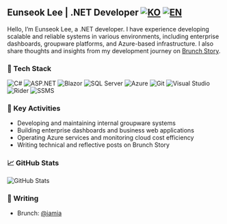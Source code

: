 ## Eunseok Lee | .NET Developer [![KO](https://img.shields.io/badge/README-KR-brightgreen?style=flat-square)](./README.md) [![EN](https://img.shields.io/badge/README-US-blue?style=flat-square)](./README.us.md) 

Hello, I’m Eunseok Lee, a .NET developer. I have experience developing scalable and reliable systems in various environments, including enterprise dashboards, groupware platforms, and Azure-based infrastructure. I also share thoughts and insights from my development journey on [Brunch Story](https://brunch.co.kr/@iamia).

### 🔧 Tech Stack

![C#](https://img.shields.io/badge/C%23-239120?style=flat&logo=c-sharp&logoColor=white)
![ASP.NET](https://img.shields.io/badge/ASP.NET-512BD4?style=flat&logo=.net&logoColor=white)
![Blazor](https://img.shields.io/badge/Blazor-512BD4?style=flat&logo=blazor&logoColor=white)
![SQL Server](https://img.shields.io/badge/SQL%20Server-CC2927?style=flat&logo=microsoftsqlserver&logoColor=white)
![Azure](https://img.shields.io/badge/Azure-0078D4?style=flat&logo=microsoftazure&logoColor=white)
![Git](https://img.shields.io/badge/Git-F05032?style=flat&logo=git&logoColor=white)
![Visual Studio](https://img.shields.io/badge/Visual_Studio-5C2D91?style=flat&logo=visualstudio&logoColor=white)
![Rider](https://img.shields.io/badge/Rider-000000?style=flat&logo=jetbrains&logoColor=white)
![SSMS](https://img.shields.io/badge/SSMS-CC2927?style=flat&logo=microsoftsqlserver&logoColor=white)

### 📌 Key Activities

- Developing and maintaining internal groupware systems
- Building enterprise dashboards and business web applications
- Operating Azure services and monitoring cloud cost efficiency
- Writing technical and reflective posts on Brunch Story

### 📈 GitHub Stats

![GitHub Stats](https://github-readme-stats.vercel.app/api?username=myfavoritecolorisyou&show_icons=true&theme=onedark)

### 📝 Writing

- Brunch: [@iamia](https://brunch.co.kr/@iamia)
